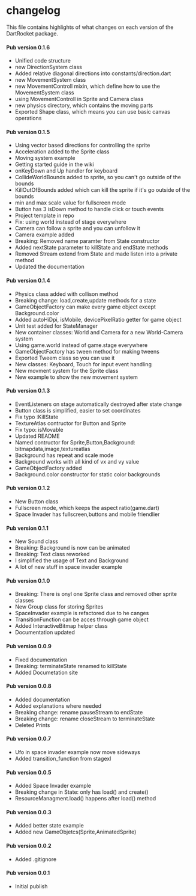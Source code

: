 # changelog

This file contains highlights of what changes on each version of the DartRocket
package.

#### Pub version 0.1.6
  * Unified code structure
  * new DirectionSystem class
  * Added relative diagonal directions into constants/direction.dart
  * new MovementSystem class
  * new MovementControll mixin, which define how to use the MovementSystem class
  * using MovementControll in Sprite and Camera class
  * new physics directory, which contains the moving parts
  * Exported Shape class, which means you can use basic canvas operations

#### Pub version 0.1.5
  * Using vector based directions for controlling the sprite
  * Acceleration added to the Sprite class
  * Moving system example
  * Getting started guide in the wiki
  * onKeyDown and Up handler for keyboard
  * CollideWorldBounds added to sprite, so you can't go outside of the bounds
  * KillOutOfBounds added which can kill the sprite if it's go outside of the bounds
  * min and max scale value for fullscreen mode
  * Button has 3 isDown method to handle click or touch events
  * Project template in repo
  * Fix: using world instead of stage everywhere
  * Camera can follow a sprite and you can unfollow it
  * Camera example added
  * Breaking: Removed name paramter from State constructor
  * Added nextState parameter to killState and endState methods
  * Removed Stream extend from State and made listen into a private method
  * Updated the documentation

#### Pub version 0.1.4
  * Physics class added with collison method
  * Breaking change: load,create,update methods for a state
  * GameObjectFactory can make every game object except Background.color
  * Added autoHiDpi, isMobile, devicePixelRatio getter for game object
  * Unit test added for StateManager
  * New container classes: World and Camera for a new World-Camera system
  * Using game.world instead of game.stage everywhere
  * GameObjectFactory has tween method for making tweens
  * Exported Tweem class so you can use it
  * New classes: Keyboard, Touch for input event handling
  * New movment system for the Sprite class
  * New example to show the new movement system
  
#### Pub version 0.1.3
  * EventListeners on stage automatically destroyed after state change
  * Button class is simplified, easier to set coordinates
  * Fix typo :KillState
  * TextureAtlas contructor for Button and Sprite
  * Fix typo: isMovable
  * Updated README
  * Named contructor for Sprite,Button,Background: bitmapdata,image,textureatlas
  * Background has repeat and scale mode
  * Background works with all kind of vx and vy value
  * GameObjectFactory added
  * Background.color constructor for static color backgrounds

#### Pub version 0.1.2
  * New Button class
  * Fullscreen mode, which keeps the aspect ratio(game.dart)
  * Space Invader has fullscreen,buttons and mobile friendlier

#### Pub version 0.1.1
  * New Sound class
  * Breaking: Background is now can be animated
  * Breaking: Text class reworked
  * I simplified the usage of Text and Background
  * A lot of new stuff in space invader example

#### Pub version 0.1.0
  * Breaking: There is onyl one Sprite class and removed other sprite classes
  * New Group class for storing Sprites
  * SpaceInvader example is refactored due to he canges
  * TransitionFunction can be acces through game object
  * Added InteractiveBitmap helper class
  * Documentation updated
  
#### Pub version 0.0.9
  * Fixed documentation
  * Breaking: terminateState renamed to killState
  * Added Documetation site

#### Pub version 0.0.8
  * Added documentation
  * Added explanations where needed
  * Breaking change: rename pauseStream to endState
  * Breaking change: rename closeStream to terminateState
  * Deleted Prints

#### Pub version 0.0.7
  * Ufo in space invader example now move sideways
  * Added transition_function from stagexl

#### Pub version 0.0.5
  * Added Space Invader example
  * Breaking change in State: only has load() and create()
  * ResourceManagment.load() happens after load() method

#### Pub version 0.0.3
  * Added better state example
  * Added new GameObjetcs(Sprite,AnimatedSprite)
  
#### Pub version 0.0.2
  * Added .gitignore

#### Pub version 0.0.1
  * Initial publish